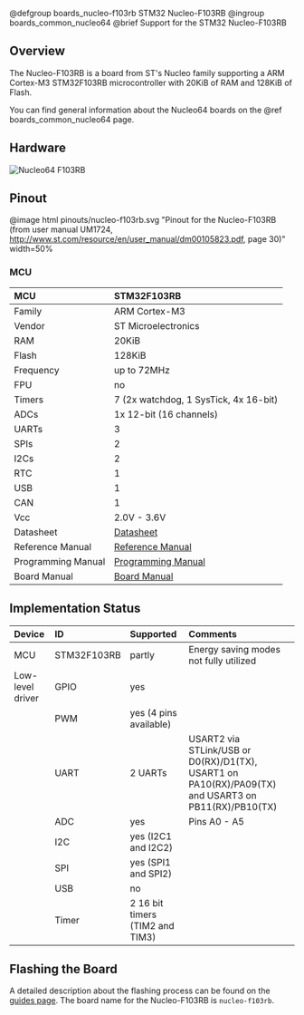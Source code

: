 @defgroup    boards_nucleo-f103rb STM32 Nucleo-F103RB
@ingroup     boards_common_nucleo64
@brief       Support for the STM32 Nucleo-F103RB

## Overview

The Nucleo-F103RB is a board from ST's Nucleo family supporting a ARM Cortex-M3
STM32F103RB microcontroller with 20KiB of RAM and 128KiB of Flash.

You can find general information about the Nucleo64 boards on the
@ref boards_common_nucleo64 page.

## Hardware

![Nucleo64 F103RB](http://www.open-electronics.org/wp-content/uploads/2015/08/Figura2-500x467.png)

## Pinout

@image html pinouts/nucleo-f103rb.svg "Pinout for the Nucleo-F103RB (from user manual UM1724, http://www.st.com/resource/en/user_manual/dm00105823.pdf, page 30)" width=50%

### MCU
| MCU        | STM32F103RB       |
|:---------- |:----------------- |
| Family     | ARM Cortex-M3     |
| Vendor     | ST Microelectronics |
| RAM        | 20KiB             |
| Flash      | 128KiB            |
| Frequency  | up to 72MHz       |
| FPU        | no                |
| Timers     | 7 (2x watchdog, 1 SysTick, 4x 16-bit) |
| ADCs       | 1x 12-bit (16 channels) |
| UARTs      | 3                 |
| SPIs       | 2                 |
| I2Cs       | 2                 |
| RTC        | 1                 |
| USB        | 1                 |
| CAN        | 1                 |
| Vcc        | 2.0V - 3.6V       |
| Datasheet  | [Datasheet](http://www.st.com/resource/en/datasheet/stm32f103rb.pdf) |
| Reference Manual | [Reference Manual](https://www.st.com/resource/en/reference_manual/cd00171190.pdf) |
| Programming Manual | [Programming Manual](https://www.st.com/resource/en/programming_manual/cd00228163.pdf) |
| Board Manual | [Board Manual](http://www.st.com/resource/en/user_manual/dm00105823.pdf) |

## Implementation Status
| Device | ID        | Supported | Comments  |
|:------------- |:------------- |:------------- |:------------- |
| MCU        | STM32F103RB   | partly    | Energy saving modes not fully utilized |
| Low-level driver | GPIO    | yes       | |
|        | PWM       | yes (4 pins available)  |  |
|        | UART      | 2 UARTs       | USART2 via STLink/USB or D0(RX)/D1(TX), USART1 on PA10(RX)/PA09(TX) and USART3 on PB11(RX)/PB10(TX) |
|        | ADC       | yes       | Pins A0 - A5 |
|        | I2C       | yes (I2C1 and I2C2)       | |
|        | SPI       | yes (SPI1 and SPI2)       | |
|        | USB       | no        | |
|        | Timer     | 2 16 bit timers (TIM2 and TIM3)       | |

## Flashing the Board

A detailed description about the flashing process can be found on the
[guides page](https://guide.riot-os.org/board_specific/stm32/).
The board name for the Nucleo-F103RB is `nucleo-f103rb`.
